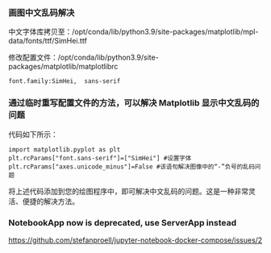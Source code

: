 
### 画图中文乱码解决

中文字体库拷贝至：/opt/conda/lib/python3.9/site-packages/matplotlib/mpl-data/fonts/ttf/SimHei.ttf

修改配置文件：/opt/conda/lib/python3.9/site-packages/matplotlib/matplotlibrc

```
font.family:SimHei,  sans-serif
```

### 通过临时重写配置文件的方法，可以解决 Matplotlib 显示中文乱码的问题

代码如下所示：

```
import matplotlib.pyplot as plt
plt.rcParams["font.sans-serif"]=["SimHei"] #设置字体
plt.rcParams["axes.unicode_minus"]=False #该语句解决图像中的“-”负号的乱码问题
```

将上述代码添加到您的绘图程序中，即可解决中文乱码的问题。这是一种非常灵活、便捷的解决方法。

### NotebookApp now is deprecated, use ServerApp instead

https://github.com/stefanproell/jupyter-notebook-docker-compose/issues/2
